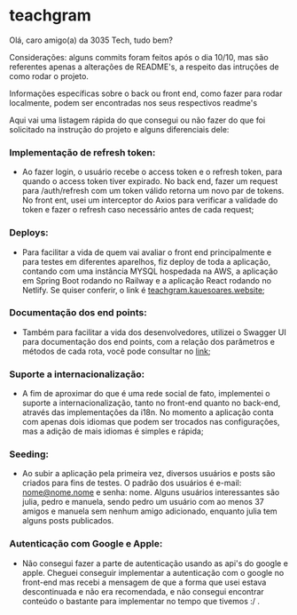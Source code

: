# teachgram

Olá, caro amigo(a) da 3035 Tech, tudo bem?

Considerações: alguns commits foram feitos após o dia 10/10, mas são referentes apenas a alterações de README's, a respeito das intruções de como rodar o projeto.

Informações específicas sobre o back ou front end, como fazer para rodar localmente, podem ser encontradas nos seus respectivos readme's

Aqui vai uma listagem rápida do que consegui ou não fazer do que foi solicitado na instrução do projeto e alguns diferenciais dele:

### Implementação de refresh token:
- Ao fazer login, o usuário recebe o access token e o refresh token, para quando o access token tiver expirado. No back end, fazer um request para /auth/refresh com um token válido retorna um novo par de tokens. No front ent, usei um interceptor do Axios para verificar a validade do token e fazer o refresh caso necessário antes de cada request;

### Deploys:
- Para facilitar a vida de quem vai avaliar o front end principalmente e para testes em diferentes aparelhos, fiz deploy de toda a aplicação, contando com uma instância MYSQL hospedada na AWS, a aplicação em Spring Boot rodando no Railway e a aplicação React rodando no Netlify. Se quiser conferir, o link é [teachgram.kauesoares.website](https://teachgram.kauesoares.website);

### Documentação dos end points:
- Também para facilitar a vida dos desenvolvedores, utilizei o Swagger UI para documentação dos end points, com a relação dos parâmetros e métodos de cada rota, você pode consultar no [link](https://teachgram-api.up.railway.app/swagger-ui/index.html#/auth-controller/login);
  
### Suporte a internacionalização:
- A fim de aproximar do que é uma rede social de fato, implementei o suporte a internacionalização, tanto no front-end quanto no back-end, através das implementações da i18n. No momento a aplicação conta com apenas dois idiomas que podem ser trocados nas configurações, mas a adição de mais idiomas é simples e rápida;

### Seeding:
- Ao subir a aplicação pela primeira vez, diversos usuários e posts são criados para fins de testes. O padrão dos usuários é e-mail: nome@nome.nome e senha: nome. Alguns usuários interessantes são julia, pedro e manuela, sendo pedro um usuário com ao menos 37 amigos e manuela sem nenhum amigo adicionado, enquanto julia tem alguns posts publicados. 

### Autenticação com Google e Apple:
- Não consegui fazer a parte de autenticação usando as api's do google e apple. Cheguei conseguir implementar a autenticação com o google no front-end mas recebi a mensagem de que a forma que usei estava descontinuada e não era recomendada, e não consegui encontrar conteúdo o bastante para implementar no tempo que tivemos :/ .
